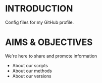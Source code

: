 # INTRODUCTION

Config files for my GitHub profile.

# AIMS & OBJECTIVES

We're here to share and promote information

- About our scripts
- About our methods
- About our versions
